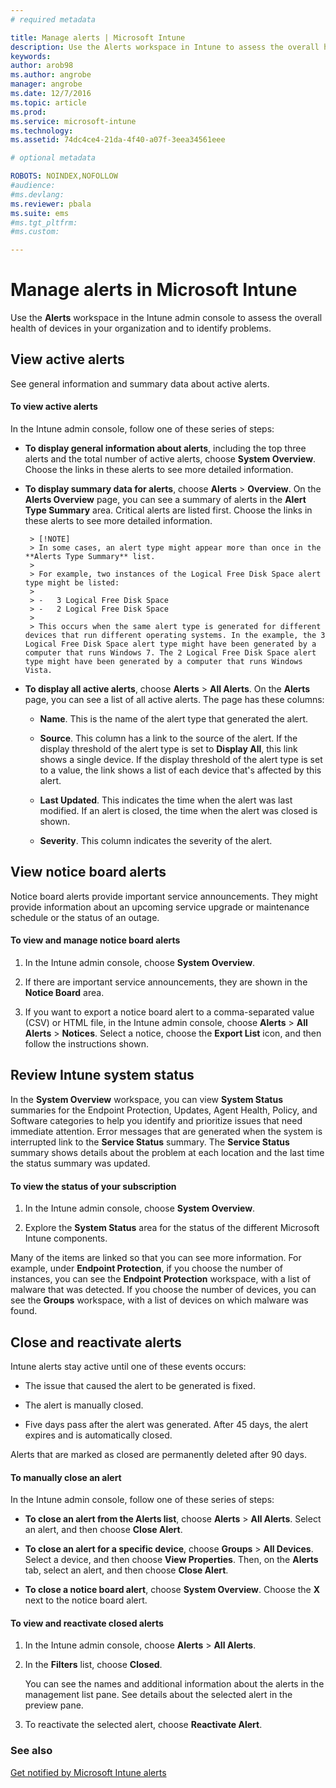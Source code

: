 ```yaml
---
# required metadata

title: Manage alerts | Microsoft Intune
description: Use the Alerts workspace in Intune to assess the overall health of devices in your organization.
keywords:
author: arob98
ms.author: angrobe
manager: angrobe
ms.date: 12/7/2016
ms.topic: article
ms.prod:
ms.service: microsoft-intune
ms.technology:
ms.assetid: 74dc4ce4-21da-4f40-a07f-3eea34561eee

# optional metadata

ROBOTS: NOINDEX,NOFOLLOW
#audience:
#ms.devlang:
ms.reviewer: pbala
ms.suite: ems
#ms.tgt_pltfrm:
#ms.custom:

---
```


# Manage alerts in Microsoft Intune
Use the **Alerts** workspace in the Intune admin console to assess the overall health of devices in your organization and to identify problems.

## View active alerts

See general information and summary data about active alerts.

#### To view active alerts

In the Intune admin console, follow one of these series of steps:

-  **To display general information about alerts**, including the top three alerts and the total number of active alerts, choose **System Overview**. Choose the links in these alerts to see more detailed information.

-  **To display summary data for alerts**, choose **Alerts** > **Overview**. On the **Alerts Overview** page, you can see a summary of alerts in the **Alert Type Summary** area. Critical alerts are listed first. Choose the links in these alerts to see more detailed information.

        > [!NOTE]
        > In some cases, an alert type might appear more than once in the **Alerts Type Summary** list.
        >
        > For example, two instances of the Logical Free Disk Space alert type might be listed:
        >
        > -   3 Logical Free Disk Space
        > -   2 Logical Free Disk Space
        >
        > This occurs when the same alert type is generated for different devices that run different operating systems. In the example, the 3 Logical Free Disk Space alert type might have been generated by a computer that runs Windows 7. The 2 Logical Free Disk Space alert type might have been generated by a computer that runs Windows Vista.

-   **To display all active alerts**, choose **Alerts** > **All Alerts**. On the **Alerts** page, you can see a list of all active alerts. The page has these columns:

    -   **Name**. This is the name of the alert type that generated the alert.

    -   **Source**. This column has a link to the source of the alert. If the display threshold of the alert type is set to **Display All**, this link shows a single device. If the display threshold of the alert type is set to a value, the link shows a list of each device that's affected by this alert.

    -   **Last Updated**. This indicates the time when the alert was last modified. If an alert is closed, the time when the alert was closed is shown.

    -   **Severity**. This column indicates the severity of the alert.

## View notice board alerts
Notice board alerts provide important service announcements. They might provide information about an upcoming service upgrade or maintenance schedule or the status of an outage.

#### To view and manage notice board alerts

1.  In the Intune admin console, choose **System Overview**.

2.  If there are important service announcements, they are shown in the **Notice Board** area.

3.  If you want to export a notice board alert to a comma-separated value (CSV) or HTML file, in the Intune admin console, choose **Alerts** > **All Alerts** >    **Notices**. Select a notice, choose the **Export List** icon, and then follow the instructions shown.

## Review Intune system status
In the **System Overview** workspace, you can view **System Status** summaries for the Endpoint Protection, Updates, Agent Health, Policy, and Software categories to help you identify and prioritize issues that need immediate attention. Error messages that are generated when the system is interrupted link to the **Service Status** summary. The **Service Status** summary shows details about the problem at each location and the last time the status summary was updated.

#### To view the status of your subscription

1.  In the Intune admin console, choose **System Overview**.

2.  Explore the **System Status** area for the status of the different Microsoft Intune components.

  Many of the items are linked so that you can see more information. For example, under **Endpoint Protection**, if you choose the number of instances, you can see the **Endpoint Protection** workspace, with a list of malware that was detected. If you choose the number of devices, you can see the **Groups** workspace, with a list of devices on which malware was found.

## Close and reactivate alerts
Intune alerts stay active until one of these events occurs:

-   The issue that caused the alert to be generated is fixed.

-   The alert is manually closed.

-   Five days pass after the alert was generated. After 45 days, the alert expires and is automatically closed.

Alerts that are marked as closed are permanently deleted after 90 days.

#### To manually close an alert

In the Intune admin console, follow one of these series of steps:

- **To close an alert from the Alerts list**, choose **Alerts** > **All Alerts**. Select an alert, and then choose **Close Alert**.

- **To close an alert for a specific device**, choose **Groups** > **All Devices**. Select a device, and then choose **View Properties**. Then, on the **Alerts** tab, select an alert, and then choose **Close Alert**.

- **To close a notice board alert**, choose **System Overview**. Choose the **X** next to the notice board alert.

#### To view and reactivate closed alerts

1.  In the Intune admin console, choose **Alerts** > **All Alerts**.

2.  In the **Filters** list, choose **Closed**.

    You can see the names and additional information about the alerts in the management list pane. See details about the selected alert in the preview pane.

3.  To reactivate the selected alert, choose **Reactivate Alert**.

### See also
[Get notified by Microsoft Intune alerts](../deploy-use/get-notified-by-alerts.md)
